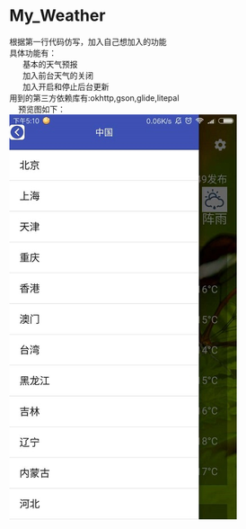 # My_Weather
根据第一行代码仿写，加入自己想加入的功能  
具体功能有：  
        基本的天气预报  
        加入前台天气的关闭  
        加入开启和停止后台更新  
用到的第三方依赖库有:okhttp,gson,glide,litepal  
      预览图如下：  
      ![image](http://github.com/AoMiao/My_Weather/raw/master/image/preview1.jpg)
